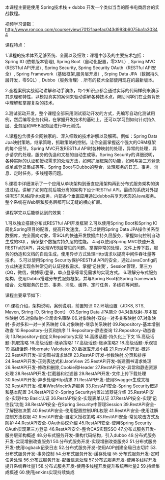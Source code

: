 本课程主要是使用 Spring技术栈 + dubbo 开发一个类似当当的图书电商后台的实战教程。

视频学习请戳：http://www.roncoo.com/course/view/70121aaefac043d993b6075ba1a30344

课程特点：

1.课程的技术体系足够系统、全面以及细致：课程中涉及的主要技术包括：
Spring IO (依赖版本管理),
Spring Boot（自动化配置，零XML）,
Spring MVC (RESTful API开发) ,
Spring Security, Spring Security OAuth（RESTful API安全）,
Spring Framework（基础框架,服务层开发）,
Srping Data JPA（数据持久层开发，零SQL）,
Dubbo（服务治理）.
所有的技术全部使用现在的最新版本。

2.全程案例实战驱动讲解和动手演练，每个知识点都会通过实际的代码样例来演示其原理和特性，以模拟真实的案例来驱动讲解各种技术点，帮助同学们在业务背景中理解和掌握复杂的技术。

3.测试驱动开发，整个课程全部采用测试驱动开发的方式，先编写自动化测试用例，然后编写业务代码，在掌握开发技术的基础上，还可以学习到如何针对持久层、业务层和WEB服务层进行单元测试。

4.课程包含很多全网独家的、深入细致的技术讲解以及解密。例如：Spring Data Jpa映射策略，继承策略，抓取策略的控制。让你全面掌握这个强大的ORM框架的每个细节。Spring MVC开发RESTful API时各种映射的处理，异常的处理，异步请求的处理，服务的伪造和文档的自动生成等。Spring Security的详细说明，各种实际的认证和授权需求的处理方法，如何扩展框架的功能，如何与第三方登录或单点登录集成等等。Spring Boot与Dubbo的整合，处理服务的日志、事务、消息、定时任务，多线程等问题。

5.课程中详细演示了一个应用从单块架构到垂直应用架构再到分布式服务架构的演进过程。讲解了如何在前后端分离的架构下设计RESTful API。最终的系统对外提供REST风格的http服务，内部各个垂直应用通过dubbo共享无状态的Java服务。整个系统在Web层和服务层都可以无缝的横向扩展。

课程学完以后能够达到的效果：

1.可以独立搭建分布式RESTful API开发框架
2.可以使用Spring Boot和Spring IO简化Spring项目的配置，提高开发速度。
3.可以使用Spring Data JPA操作关系型数据库，完全面向对象，零SQL的快速开发数据库持久层服务，掌握如何控制自动生成的SQL，确保整个数据库持久层的性能。
4.可以使用Spring MVC快速开发RESTful的API，并处理WEB层常见的问题。掌握异常的处理，文件上传下载，服务的伪造和文档的自动生成，使用异步方式处理Http请求以提高中间件吞吐量等技术。
5.可以使用Spring Security保护RESTful API的安全，通过JavaConfig的方式快速实现各种常见的认证授权需求。掌握‘记住我’，Session管理，第三方(QQ，微信，微博等)登录，单点登录等常见需求的实现方式。
6.理解分布式服务架构，使用Dubbo搭建分布式服务框架，并与Spring Boot和Spring framework结合，处理服务的日志、事务、消息、缓存、定时任务，多线程等问题。

课程主要章节如下:

01.课程介绍，架构说明，案例说明，前置知识
02.环境设置（JDK8, STS, Maven, String IO, String Boot）
03.Spring Data JPA简介
04.对象映射-基本属性映射
05.对象映射-全局命名策略
06.对象映射-双向一对多关系映射
07.对象映射-多对多和一对一关系映射
08.对象映射-继承关系映射
09.Repository-基本增删改查
10.Repository-分页和排序
11.Repository-静态查询
12.Repository-动态查询
13.Repository-自定义Repository实现
14.高级话题-持久化上下文
15.高级话题-抓取策略
16.高级话题-继承策略1
17.高级话题-继承策略2
18.高级话题-乐观锁
19.高级话题-Hibernate Valodator
20.数据库开发小结
21.RestAPI开发-概述
22.RestAPI开发-查询图书请求处理
23.RestAPI开发-参数映射,分页和排序
24.RestAPI开发-正则表达式和JsonView
25.RestAPI开发-新建图书请求处理
26.RestAPI开发-修改和删除,Cookie和Header
27.RestAPI开发-异常和静态资源处理
28.RestAPI开发-拦截器和过滤器
29.RestAPI开发-文件上传下载处理
30.RestAPI开发-异步处理Http请求
31.RestAPI开发-使用Swagger生成文档
32.RestAPI开发-使用WireMock伪造服务
33.RestAPI安全-Spring Security概述和基本配置
34.RestAPI安全-Spring Security内置过滤器链介绍
35.RestAPI安全-实现Http Basic认证
36.RestAPI安全-实现表单认证
37.RestAPI安全-实现'记住我'功能
38.RestAPI安全-在Spring Security中管理Session
39.RestAPI安全-了解授权决策
40.RestAPI安全-使用配置控制URL权限
41.RestAPI安全-使用注解控制方法权限
42.RestAPI安全-自定义授权策略
43.RestAPI安全-常见攻击方式及防护
44.RestAPI安全-OAuth协议介绍
45.RestAPI安全-使用Spring Security OAuth实现第三方登录
46.RestAPI安全-整合CAS实现SSO
47.分布式服务开发-服务层架构概述
48.分布式服务开发-重构代码结构，引入dubbo
49.分布式服务开发-实现增删改查服务1
50.分布式服务开发-实现增删改查服务2
51.分布式服务开发-使用logback记录日志
52.分布式服务开发-使用AOP创建全局日志切片
53.分布式服务开发-事务控制
54.分布式服务开发-缓存处理
55.分布式服务开发-定时任务处理
56.分布式服务开发-配置信息处理
57.分布式服务开发-使用多线程开发提升系统吞吐量1
58.分布式服务开发-使用多线程开发提升系统吞吐量2
59.持续集成概述
60.使用jenkins实现持续集成
